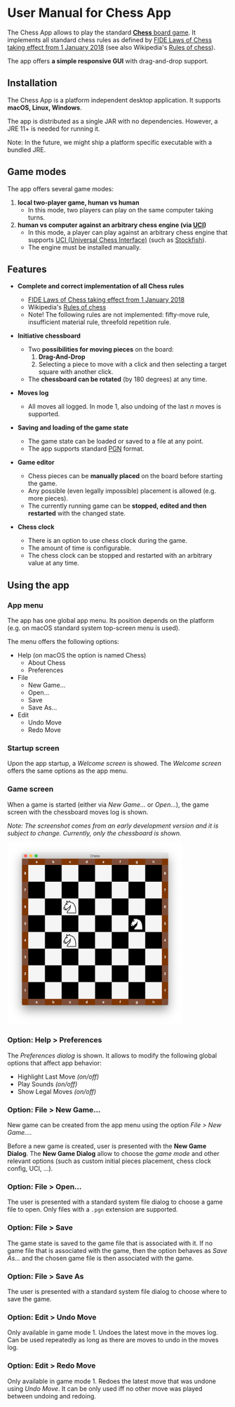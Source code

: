 # User Manual for Chess App

The Chess App allows to play the standard [**Chess** board game](https://en.wikipedia.org/wiki/Chess).
It implements all standard chess rules as defined
by [FIDE Laws of Chess taking effect from 1 January 2018](https://handbook.fide.com/chapter/E012018)
(see also Wikipedia's [Rules of chess](https://en.wikipedia.org/wiki/Rules_of_chess)).

The app offers **a simple responsive GUI** with drag-and-drop support.


## Installation

The Chess App is a platform independent desktop application. It supports **macOS, Linux, Windows**.

The app is distributed as a single JAR with no dependencies.
However, a JRE 11+ is needed for running it.

Note: In the future, we might ship a platform specific executable with a bundled JRE.


## Game modes

The app offers several game modes:
1. **local two-player game, human vs human**
    * In this mode, two players can play on the same computer taking turns.
2. **human vs computer against an arbitrary chess engine (via [UCI](https://www.shredderchess.com/chess-features/uci-universal-chess-interface.html))**
    * In this mode, a player can play against an arbitrary chess engine
        that supports [UCI (Universal Chess Interface)](https://www.shredderchess.com/chess-features/uci-universal-chess-interface.html) (such as [Stockfish](https://stockfishchess.org/)).
    * The engine must be installed manually.


## Features

* **Complete and correct implementation of all Chess rules**
    * [FIDE Laws of Chess taking effect from 1 January 2018](https://handbook.fide.com/chapter/E012018)
    * Wikipedia's [Rules of chess](https://en.wikipedia.org/wiki/Rules_of_chess)
    * Note! The following rules are not implemented:
      fifty-move rule, insufficient material rule, threefold repetition rule.

* **Initiative chessboard**
    * Two **possibilities for moving pieces** on the board:
        1. **Drag-And-Drop**
        2. Selecting a piece to move with a click and then selecting a target square with another click.
    * The **chessboard can be rotated** (by 180 degrees) at any time.
* **Moves log**
    * All moves all logged. In mode 1, also undoing of the last _n_ moves is supported.
* **Saving and loading of the game state**
    * The game state can be loaded or saved to a file at any point.
    * The app supports standard [PGN](https://en.wikipedia.org/wiki/Portable_Game_Notation) format.
* **Game editor**
    * Chess pieces can be **manually placed** on the board before starting the game.
    * Any possible (even legally impossible) placement is allowed (e.g. more pieces).
    * The currently running game can be **stopped, edited and then restarted** with the changed state.
* **Chess clock**
    * There is an option to use chess clock during the game.
    * The amount of time is configurable.
    * The chess clock can be stopped and restarted with an arbitrary value at any time.


## Using the app


### App menu

The app has one global app menu. Its position depends on the platform (e.g. on macOS standard system top-screen menu is used).

The menu offers the following options:
* Help (on macOS the option is named Chess)
    * About Chess
    * Preferences
* File
    * New Game...
    * Open...
    * Save
    * Save As...
* Edit
    * Undo Move
    * Redo Move 


### Startup screen

Upon the app startup, a _Welcome screen_ is showed.
The _Welcome screen_ offers the same options as the app menu.


### Game screen

When a game is started (either via _New Game..._ or _Open..._),
the game screen with the chessboard moves log is shown.

_Note: The screenshot comes from an early development version
and it is subject to change. Currently, only the chessboard is shown._

<img alt="Chessboard" title="An early version of chessboard" src="./images/chess-dev-update-2021.04-02.png" width="400" />


### Option: Help > Preferences

The _Preferences dialog_ is shown. It allows to modify the following global options
that affect app behavior:
* Highlight Last Move _(on/off)_
* Play Sounds _(on/off)_
* Show Legal Moves _(on/off)_


### Option: File > New Game...

New game can be created from the app menu using the option _File > New Game..._.

Before a new game is created, user is presented with the **New Game Dialog**.
The **New Game Dialog** allow to choose the _game mode_ and other relevant options
(such as custom initial pieces placement, chess clock config, UCI, ...).


### Option: File > Open...

The user is presented with a standard system file dialog to choose a game file to open.
Only files with a `.pgn` extension are supported.


### Option: File > Save

The game state is saved to the game file that is associated with it.
If no game file that is associated with the game, then the option behaves as _Save As..._
and the chosen game file is then associated with the game. 


### Option: File > Save As

The user is presented with a standard system file dialog to choose where to save the game.


### Option: Edit > Undo Move

Only available in game mode 1.
Undoes the latest move in the moves log.
Can be used repeatedly as long as there are moves to undo in the moves log.


### Option: Edit > Redo Move

Only available in game mode 1.
Redoes the latest move that was undone using _Undo Move_.
It can be only used iff no other move was played between undoing and redoing.

